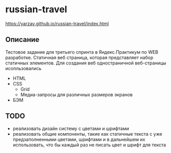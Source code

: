 # russian-travel

https://yarzav.github.io/russian-travel/index.html

## Описание  

Тестовое задание для третьего спринта в Яндекс.Практикум по WEB разработке.
Статичная веб страница, которая представляет набор статичных элементов.
Для создания веб одностраничной веб-страницы исопльзовались
- HTML
- CSS
  - Grid
  - Медиа-запросы для различных размеров экранов
- БЭМ

## TODO

- реализовать дизайн систему с цветами и шрифтами
- реализовать общие компоненты, такие как статичные текста с уже предзаполненными цветами, шрифтами и в дальнейшем их использовать, что бы каждый раз не писать цвет и шрифт для текста
